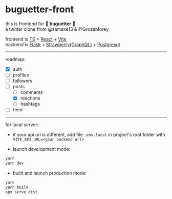 # buguetter-front

this is frontend for 🥖 **buguetter** 🥖  
a twitter clone from @samaxe13 & @GrozaMorey

frontend is [TS](https://www.typescriptlang.org/) + [React](https://reactjs.org/) + [Vite](https://vitejs.dev/)  
backend is [Flask](https://flask.palletsprojects.com/) + [Strawberry(GraphQL)](https://strawberry.rocks/) + [Postgresql](https://www.postgresql.org/)

[//]: # 'insert deployed link ^ in buguetter name'

---

roadmap:

-   [x] auth
-   [ ] profiles
-   [ ] followers
-   [ ] posts
    -   [ ] comments
    -   [x] reactions
    -   [ ] hashtags
-   [ ] feed

---

for local server:

-   if your api url is different, add file `.env.local` in project's root folder with `VITE_API_URL=<your backend url>`

-   launch development mode:

```bash
yarn
yarn dev
```

-   build and launch production mode:

```bash
yarn
yarn build
npx serve dist
```
